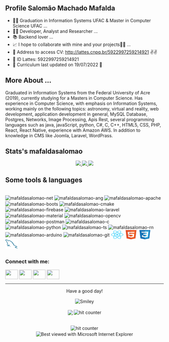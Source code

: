 
## Profile Salomão Machado Mafalda ##

- 👨‍🎓 Graduation in Information Systems UFAC & Master in Computer Science UFAC ...
- 👨‍💻 Developer, Analyst and Researcher  ...
- 📚 Backend lover  ...
- 📈 I hope to collaborate with mine and your projects🤗🚀 ...
- :blue_book: Address to access CV: http://lattes.cnpq.br/5922997259214921 ✌️✌️
- :newspaper: ID Lattes: 5922997259214921
- 🌟 Curriculum last updated on 19/07/2022 🌟

## More About ...
<div>
 <p>Graduated in Information Systems from the Federal University of Acre (2019), currently studying for a Masters in Computer Science. Has experience in Computer Science, with emphasis on Information Systems, working mainly on the following topics: astronomy, virtual and reality, web development, application development in general, MySQL Database, Postgres, Networks, Image Processing, Apis Rest, several programming languages such as java, javaScript, python, C#, C, C++, HTML5, CSS, PHP, React, React Native, experience with Amazon AWS. In addition to knowledge in CMS like Joomla, Laravel, WordPrass.
 </p>
 </div>
 
 ## Stats's mafaldasalomao
 <div align="center">
  <a href="https://github.com/mafaldasalomao"> 
  
  <img height="150em" src="https://github-readme-stats.vercel.app/api?username=mafaldasalomao&show_icons=true&theme=dark&include_all_commits=true&count_private=true"/>
  <img height="150em" src="https://github-readme-stats.vercel.app/api/top-langs/?username=mafaldasalomao&layout=compact&langs_count=7&theme=dark"/>
   <img height="180em" src="https://github-readme-streak-stats.herokuapp.com/?user=mafaldasalomao"/>
   </a>
</div>

 ## Some tools & languages
 

<div style="display: inline_block"><br>
 <img align="center" alt="mafaldasalomao-net" src="https://img.shields.io/badge/.NET-512BD4?style=for-the-badge&logo=dotnet&logoColor=white">
 <img align="center" alt="mafaldasalomao-ang" src="https://img.shields.io/badge/Angular-DD0031?style=for-the-badge&logo=angular&logoColor=white">
 <img align="center" alt="mafaldasalomao-apache" src="https://img.shields.io/badge/Apache-D22128?style=for-the-badge&logo=Apache&logoColor=white">
 <img align="center" alt="mafaldasalomao-boots"  src="https://img.shields.io/badge/Bootstrap-563D7C?style=for-the-badge&logo=bootstrap&logoColor=white">
 <img align="center" alt="mafaldasalomao-cmake" src="https://img.shields.io/badge/CMake-064F8C?style=for-the-badge&logo=cmake&logoColor=white">
 <img align="center" alt="mafaldasalomao-firebase" src="https://img.shields.io/badge/firebase-ffca28?style=for-the-badge&logo=firebase&logoColor=black">
 <img align="center" alt="mafaldasalomao-laravel" src="https://img.shields.io/badge/Laravel-FF2D20?style=for-the-badge&logo=laravel&logoColor=white">
 <img align="center" alt="mafaldasalomao-material" src="https://img.shields.io/badge/Material%20UI-007FFF?style=for-the-badge&logo=mui&logoColor=white">
 <img align="center" alt="mafaldasalomao-opencv" src="https://img.shields.io/badge/OpenCV-27338e?style=for-the-badge&logo=OpenCV&logoColor=white">
 <img align="center" alt="mafaldasalomao-postman" src="https://img.shields.io/badge/Postman-FF6C37?style=for-the-badge&logo=Postman&logoColor=white">
 <img align="center" alt="mafaldasalomao-c"  src="https://img.shields.io/badge/C-00599C?style=for-the-badge&logo=c&logoColor=white">
 <img align="center" alt="mafaldasalomao-python" src="https://img.shields.io/badge/Python-FFD43B?style=for-the-badge&logo=python&logoColor=blue">
 <img align="center" alt="mafaldasalomao-ts"  src="https://img.shields.io/badge/TypeScript-007ACC?style=for-the-badge&logo=typescript&logoColor=white">
 <img align="center" alt="mafaldasalomao-rn" src="https://img.shields.io/badge/React_Native-20232A?style=for-the-badge&logo=react&logoColor=61DAFB">
 <img align="center" alt="mafaldasalomao-arduino" src="https://img.shields.io/badge/Arduino-00979D?style=for-the-badge&logo=Arduino&logoColor=white">
 <img align="center" alt="mafaldasalomao-git"  src="https://img.shields.io/badge/GIT-E44C30?style=for-the-badge&logo=git&logoColor=white">
 <img align="center" alt="mafaldasalomao-React"  height="30" width="40" src="https://raw.githubusercontent.com/devicons/devicon/master/icons/react/react-original.svg">
 <img align="center" alt="mafaldasalomao-HTML"  height="30" width="40" src="https://raw.githubusercontent.com/devicons/devicon/master/icons/html5/html5-original.svg">
 <img align="center" alt="mafaldasalomao-CSS"  height="30" width="40" src="https://raw.githubusercontent.com/devicons/devicon/master/icons/css3/css3-original.svg">
 <img align="center" alt="mafaldasalomao-mysql"  height="30" width="40" src="https://raw.githubusercontent.com/devicons/devicon/master/icons/mysql/mysql-original.svg">
</div>


## 
<h3 align="left">Connect with me:</h3>
<p align="left">
<a href="https://twitter.com/mafalda_machado" target="blank"><img align="center" src="https://cdn.jsdelivr.net/npm/simple-icons@3.0.1/icons/twitter.svg" alt="" height="30" width="40" /></a>
<a href="https://www.linkedin.com/in/salom%C3%A3o-machado-mafalda-508441124/" target="blank"><img align="center" src="https://cdn.jsdelivr.net/npm/simple-icons@3.0.1/icons/linkedin.svg" alt="" height="30" width="40" /></a>
<a href="your link" target="blank"><img align="center" src="https://cdn.jsdelivr.net/npm/simple-icons@3.0.1/icons/instagram.svg" alt="" height="30" width="40" /></a>
<a href="your link" target="blank"><img align="center" src="https://cdn.jsdelivr.net/npm/simple-icons@3.0.1/icons/youtube.svg" alt="" height="30" width="40" /></a>
</p>

<hr>

<div align="center">
<p>Have a good day!</p>
<div>
<img src="https://github.com/fnky/fnky/raw/fnky/img/smile.gif" alt="Smiley" align="center">
</div>
<br>
<div>
<img src="https://resenhadeontem.files.wordpress.com/2016/07/headbreak1.gif?w=150&zoom=2" height="128"  align="center"/>
<img src="https://repository-images.githubusercontent.com/301573344/43d44d72-0463-4109-b614-72bea18fd17e" alt="hit counter" height="128" align="center">
</div>
<br>
</div>

<div align="center">
<p></p>
<img src="https://profile-counter.glitch.me/mafaldasalomao/count.svg" alt="hit counter" align="center">

</div>

<div align="center">
<img src="https://github.com/fnky/fnky/raw/fnky/img/ie.jpg" alt="Best viewed with Microsoft Internet Explorer" align="center" width="128">
</div>
